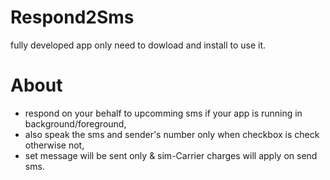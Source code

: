 Respond2Sms
===========
fully developed app only need to dowload and install to use it.

About
=====
- respond on your behalf to upcomming sms if your app is running in background/foreground,
- also speak the sms and sender's number only when checkbox is check otherwise not,
- set message will be sent only & sim-Carrier charges will apply on send sms.
